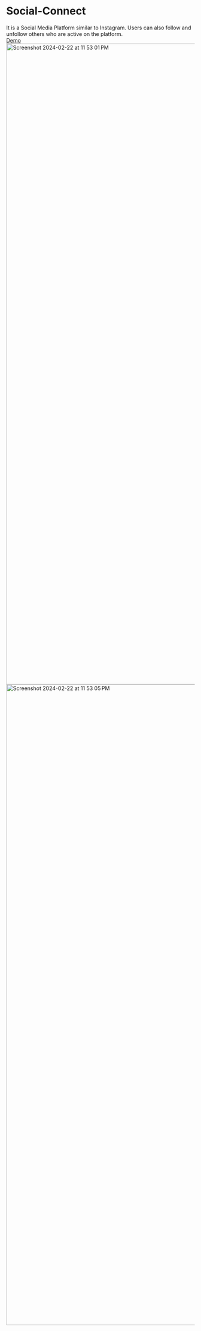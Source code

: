 # Social-Connect

It is a Social Media Platform similar to Instagram. Users can also follow and unfollow others who are active on the platform.<br>
<a href="http://socialmadia-prajwallalpotu.infinityfreeapp.com/?i=1" > Demo </a>
<img width="1710" alt="Screenshot 2024-02-22 at 11 53 01 PM" src="https://github.com/Prajwallalpotu/Social-Conect/assets/100768659/94040956-55c3-4c1e-84a1-c62f40d06abe">
<img width="1710" alt="Screenshot 2024-02-22 at 11 53 05 PM" src="https://github.com/Prajwallalpotu/Social-Conect/assets/100768659/dcead335-ac03-48b9-828c-fe92140fb591">





